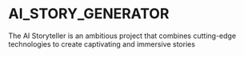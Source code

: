 # AI_STORY_GENERATOR
The AI Storyteller is an ambitious project that combines cutting-edge technologies to create captivating and immersive stories
